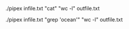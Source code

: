 ./pipex infile.txt "cat" "wc -l" outfile.txt



./pipex infile.txt "grep 'ocean'" "wc -l" outfile.txt
